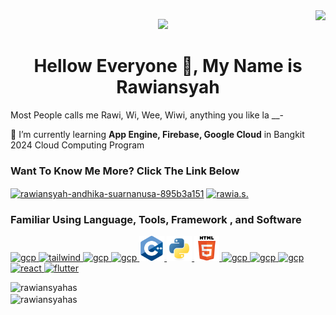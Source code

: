 <img align="right" src="https://visitor-badge.laobi.icu/badge?page_id=rawiansyahas.rawiansyahas" />

<p align="center">
  <img src="https://media.giphy.com/media/26tn33aiTi1jkl6H6/giphy.gif">
</p>

<h1 align="center">Hellow Everyone 👋, My Name is Rawiansyah</h1>

Most People calls me Rawi, Wi, Wee, Wiwi, anything you like la __-

🤖 I’m currently learning **App Engine, Firebase, Google Cloud** in Bangkit 2024 Cloud Computing Program

<h3 align="left">Want To Know Me More? Click The Link Below</h3>
<p align="left">
<a href="https://www.linkedin.com/in/rawiansyah-andhika-suarnanusa-895b3a151" target="blank"><img align="center" src="https://raw.githubusercontent.com/rahuldkjain/github-profile-readme-generator/master/src/images/icons/Social/linked-in-alt.svg" alt="rawiansyah-andhika-suarnanusa-895b3a151" height="30" width="40" /></a>
<a href="https://instagram.com/rawi_a.s" target="blank"><img align="center" src="https://raw.githubusercontent.com/rahuldkjain/github-profile-readme-generator/master/src/images/icons/Social/instagram.svg" alt="rawia.s." height="30" width="40" /></a>
</p>

<h3 align="left">Familiar Using Language, Tools, Framework , and Software</h3>
<p align="left">
<a href="https://laravel.com/" target="_blank" rel="noreferrer"> <img src="https://www.svgrepo.com/show/353985/laravel.svg" alt="gcp" width="40" height="40"/> </a>
<a href="https://tailwindcss.com/" target="_blank" rel="noreferrer"> <img src="https://www.vectorlogo.zone/logos/tailwindcss/tailwindcss-icon.svg" alt="tailwind" width="40" height="40"/> </a>
<a href="https://cloud.google.com" target="_blank" rel="noreferrer"> <img src="https://www.vectorlogo.zone/logos/google_cloud/google_cloud-icon.svg" alt="gcp" width="40" height="40"/> </a>
<a href="https://posit.co/download/rstudio-desktop/" target="_blank" rel="noreferrer"> <img src="https://www.r-project.org/logo/Rlogo.png" alt="gcp" width="40" height="40"/> </a>
<a href="https://en.wikipedia.org/wiki/C%2B%2B" target="_blank" rel="noreferrer"> <img src="https://raw.githubusercontent.com/devicons/devicon/master/icons/cplusplus/cplusplus-original.svg" alt="gcp" width="40" height="40"/> </a>
<a href="https://www.python.org/" target="_blank" rel="noreferrer"> <img src="https://raw.githubusercontent.com/devicons/devicon/master/icons/python/python-original.svg" alt="gcp" width="40" height="40"/> </a>
<a href="https://id.wikipedia.org/wiki/HTML" target="_blank" rel="noreferrer"> <img src="https://raw.githubusercontent.com/devicons/devicon/master/icons/html5/html5-original-wordmark.svg" alt="gcp" width="40" height="40"/> </a>
<a href="https://www.javascript.com/" target="_blank" rel="noreferrer"> <img src="https://www.svgrepo.com/show/353925/javascript.svg" alt="gcp" width="40" height="40"/> </a>
<a href="https://www.java.com/en/" target="_blank" rel="noreferrer"> <img src="https://www.svgrepo.com/show/452234/java.svg" alt="gcp" width="40" height="40"/> </a>
<a href="https://www.arduino.cc/" target="_blank" rel="noreferrer"> <img src="https://www.svgrepo.com/show/353423/arduino.svg" alt="gcp" width="40" height="40"/> </a>
<a href="https://reactjs.org/" target="_blank" rel="noreferrer"> <img src="https://www.svgrepo.com/show/374032/reactjs.svg" alt="react" width="40" height="40"/> </a>
<a href="https://flutter.dev/" target="_blank" rel="noreferrer"> <img src="https://www.svgrepo.com/show/373604/flutter.svg" alt="flutter" width="40" height="40"/> </a>
</p>

<p> <img align="left" width=390 src="https://github-readme-stats-rawiansyahas.vercel.app/api?username=rawiansyahas&count_private=true&show_icons=true&theme=react&rank_icon=github&border_radius=10" alt="rawiansyahas"> </p>

<p>&nbsp; <img width=325 align="center" src="https://github-readme-stats-rawiansyahas.vercel.app/api/top-langs/ username=rawiansyahas&hide=HTML&langs_count=8&layout=compact&theme=react&border_radius=10&size_weight=0.5&count_weight=0.5" alt="rawiansyahas"> </p>
